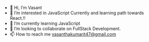 - 👋 Hi, I’m Vasant
- 👀 I’m interested in JavaScript Currently and learning path towards React.!!
- 🌱 I’m currently learning JavaScript
- 💞️ I’m looking to collaborate on FullStack Development.
- 📫 How to reach me vasanthakumarit47@gmail.com

<!---
vasanth47/vasanth47 is a ✨ special ✨ repository because its `README.md` (this file) appears on your GitHub profile.
You can click the Preview link to take a look at your changes.
--->
